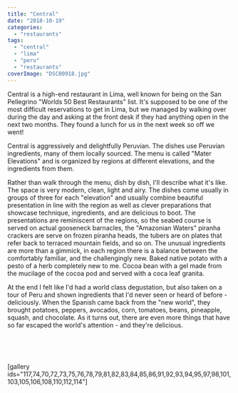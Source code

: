```yaml
---
title: "Central"
date: "2018-10-19"
categories: 
  - "restaurants"
tags: 
  - "central"
  - "lima"
  - "peru"
  - "restaurants"
coverImage: "DSC00918.jpg"
---
```


Central is a high-end restaurant in Lima, well known for being on the San Pellegrino "Worlds 50 Best Restaurants" list. It's supposed to be one of the most difficult reservations to get in Lima, but we managed by walking over during the day and asking at the front desk if they had anything open in the next two months. They found a lunch for us in the next week so off we went!

Central is aggressively and delightfully Peruvian. The dishes use Peruvian ingredients, many of them locally sourced. The menu is called "Mater Elevations" and is organized by regions at different elevations, and the ingredients from them.

Rather than walk through the menu, dish by dish, I'll describe what it's like. The space is very modern, clean, light and airy. The dishes come usually in groups of three for each "elevation" and usually combine beautiful presentation in line with the region as well as clever preparations that showcase technique, ingredients, and are delicious to boot. The presentations are reminiscent of the regions, so the seabed course is served on actual gooseneck barnacles, the "Amazonian Waters" piranha crackers are serve on frozen piranha heads, the tubers are on plates that refer back to terraced mountain fields, and so on. The unusual ingredients are more than a gimmick, in each region there is a balance between the comfortably familiar, and the challengingly new. Baked native potato with a pesto of a herb completely new to me. Cocoa bean with a gel made from the mucilage of the cocoa pod and served with a coca leaf granita.

At the end I felt like I'd had a world class degustation, but also taken on a tour of Peru and shown ingredients that I'd never seen or heard of before - deliciously. When the Spanish came back from the "new world", they brought potatoes, peppers, avocados, corn, tomatoes, beans, pineapple, squash, and chocolate. As it turns out, there are even more things that have so far escaped the world's attention - and they're delicious.

 

 

\[gallery ids="117,74,70,72,73,75,76,78,79,81,82,83,84,85,86,91,92,93,94,95,97,98,101,103,105,106,108,110,112,114"\]
